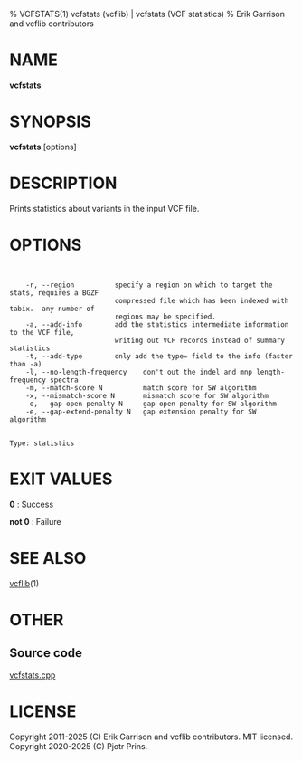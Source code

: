 % VCFSTATS(1) vcfstats (vcflib) | vcfstats (VCF statistics)
% Erik Garrison and vcflib contributors

# NAME

**vcfstats**

# SYNOPSIS

**vcfstats** [options] <vcf file>

# DESCRIPTION

Prints statistics about variants in the input VCF file.



# OPTIONS

```


    -r, --region          specify a region on which to target the stats, requires a BGZF
                          compressed file which has been indexed with tabix.  any number of
                          regions may be specified.
    -a, --add-info        add the statistics intermediate information to the VCF file,
                          writing out VCF records instead of summary statistics
    -t, --add-type        only add the type= field to the info (faster than -a)
    -l, --no-length-frequency    don't out the indel and mnp length-frequency spectra
    -m, --match-score N          match score for SW algorithm
    -x, --mismatch-score N       mismatch score for SW algorithm
    -o, --gap-open-penalty N     gap open penalty for SW algorithm
    -e, --gap-extend-penalty N   gap extension penalty for SW algorithm


Type: statistics

```





# EXIT VALUES

**0**
: Success

**not 0**
: Failure

# SEE ALSO



[vcflib](./vcflib.md)(1)



# OTHER

## Source code

[vcfstats.cpp](https://github.com/vcflib/vcflib/blob/master/src/vcfstats.cpp)

# LICENSE

Copyright 2011-2025 (C) Erik Garrison and vcflib contributors. MIT licensed.
Copyright 2020-2025 (C) Pjotr Prins.

<!--
  Created with ./scripts/bin2md.rb scripts/bin2md-template.erb
-->
